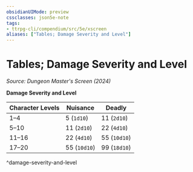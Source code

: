 ```yaml
---
obsidianUIMode: preview
cssclasses: json5e-note
tags:
- ttrpg-cli/compendium/src/5e/xscreen
aliases: ["Tables; Damage Severity and Level"]
---
```

# Tables; Damage Severity and Level
*Source: Dungeon Master's Screen (2024)* 

**Damage Severity and Level**

| Character Levels | Nuisance | Deadly |
|------------------|----------|--------|
| 1–4 | 5 (`1d10`) | 11 (`2d10`) |
| 5–10 | 11 (`2d10`) | 22 (`4d10`) |
| 11–16 | 22 (`4d10`) | 55 (`10d10`) |
| 17–20 | 55 (`10d10`) | 99 (`18d10`) |
^damage-severity-and-level